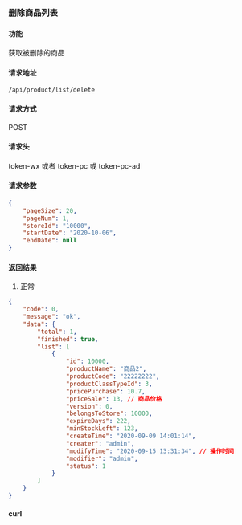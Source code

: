 ### 删除商品列表

#### 功能
获取被删除的商品

#### 请求地址
```text
/api/product/list/delete
```

#### 请求方式
POST

#### 请求头
token-wx 或者 token-pc 或 token-pc-ad

#### 请求参数
```json
{
    "pageSize": 20,
    "pageNum": 1,
    "storeId": "10000",
    "startDate": "2020-10-06",
    "endDate": null
}
```

#### 返回结果
1. 正常
```json
{
    "code": 0,
    "message": "ok",
    "data": {
        "total": 1,
        "finished": true,
        "list": [
            {
                "id": 10000,
                "productName": "商品2",
                "productCode": "22222222",
                "productClassTypeId": 3,
                "pricePurchase": 10.7,
                "priceSale": 13, // 商品价格
                "version": 0,
                "belongsToStore": 10000,
                "expireDays": 222,
                "minStockLeft": 123,
                "createTime": "2020-09-09 14:01:14",
                "creater": "admin",
                "modifyTime": "2020-09-15 13:31:34", // 操作时间
                "modifier": "admin",
                "status": 1
            }
        ]
    }
}
```


#### curl
```text

```